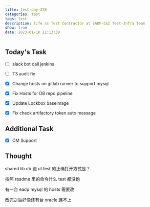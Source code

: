 ```yaml
---
title: test-day-278
categories: test
tags: test
description: life as Test Contractor at EADP-C&I Test-Infra Team
show: true
date: 2023-01-10 11:13:38
---
```

## Today's Task

- [ ] slack bot call jenkins

- [ ] T3 audit fix

- [x] Change hosts on gitlab runner to support mysql

- [x] Fix Hosts for DB repo pipeline

- [x] Update Lockbox baseimage

- [x] Fix check artifactory token auto message

## Additional Task

- [x] CM Support

## Thought

shared lib db 跑 ut test 的正确打开方式是？

按照 readme 里的命令什么 test 都没跑

有一台 eadp mysql 的 hosts 需要改

改完之后好像还有台 oracle 连不上
